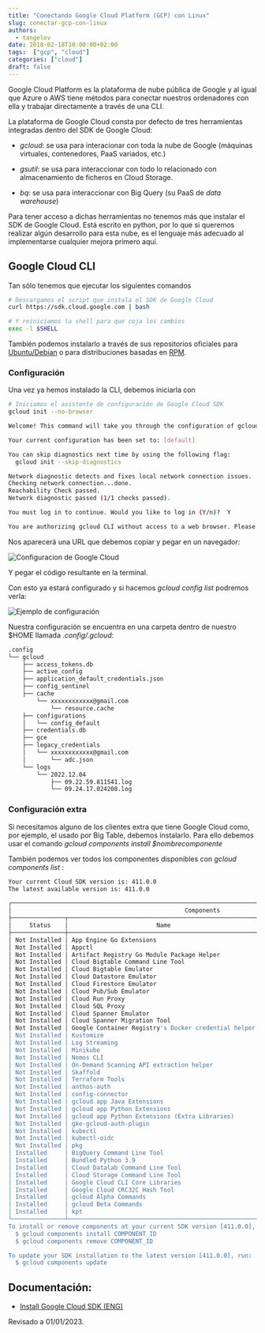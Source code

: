 ```yaml
---
title: "Conectando Google Cloud Platform (GCP) con Linux"
slug: conectar-gcp-con-linux
authors:
  - tangelov
date: 2018-02-18T10:00:00+02:00
tags:  ["gcp", "cloud"]
categories: ["cloud"]
draft: false
---
```


Google Cloud Platform es la plataforma de nube pública de Google y al igual que Azure o AWS tiene métodos para conectar nuestros ordenadores con ella y trabajar directamente a través de una CLI.

La plataforma de Google Cloud consta por defecto de tres herramientas integradas dentro del SDK de Google Cloud:

* _gcloud_: se usa para interacionar con toda la nube de Google (máquinas virtuales, contenedores, PaaS variados, etc.)

* _gsutil_: se usa para interaccionar con todo lo relacionado con almacenamiento de ficheros en Cloud Storage.

* _bq_: se usa para interaccionar con Big Query (su PaaS de _data warehouse_)

Para tener acceso a dichas herramientas no tenemos más que instalar el SDK de Google Cloud. Está escrito en python, por lo que si queremos realizar algún desarrollo para esta nube, es el lenguaje más adecuado al implementarse cualquier mejora primero aquí.

<!--more-->

## Google Cloud CLI
Tan sólo tenemos que ejecutar los siguientes comandos
```bash
# Descargamos el script que instala el SDK de Google Cloud
curl https://sdk.cloud.google.com | bash

# Y reiniciamos la shell para que coja los cambios
exec -l $SHELL
```

También podemos instalarlo a través de sus repositorios oficiales para [Ubuntu/Debian](https://cloud.google.com/sdk/docs/install#deb) o para distribuciones basadas en [RPM](https://cloud.google.com/sdk/docs/install#rpm).

### Configuración
Una vez ya hemos instalado la CLI, debemos iniciarla con
```bash
# Iniciamos el asistente de configuración de Google Cloud SDK
gcloud init --no-browser

Welcome! This command will take you through the configuration of gcloud.

Your current configuration has been set to: [default]

You can skip diagnostics next time by using the following flag:
  gcloud init --skip-diagnostics

Network diagnostic detects and fixes local network connection issues.
Checking network connection...done.                                                                   
Reachability Check passed.
Network diagnostic passed (1/1 checks passed).

You must log in to continue. Would you like to log in (Y/n)?  Y

You are authorizing gcloud CLI without access to a web browser. Please run the following command on a machine with a web browser and copy its output back here. Make sure the installed gcloud version is 372.0.0 or newer.
```
Nos aparecerá una URL que debemos copiar y pegar en un navegador:

![Configuracion de Google Cloud](https://storage.googleapis.com/tangelov-data/images/0002-00.png)

Y pegar el código resultante en la terminal.

Con esto ya estará configurado y si hacemos _gcloud config list_ podremos verla:

![Ejemplo de configuración](https://storage.googleapis.com/tangelov-data/images/0002-02.png)

Nuestra configuración se encuentra en una carpeta dentro de nuestro $HOME llamada _.config/.gcloud_:
```bash
.config
└── gcloud
    ├── access_tokens.db
    ├── active_config
    ├── application_default_credentials.json
    ├── config_sentinel
    ├── cache
        └── xxxxxxxxxxxx@gmail.com
            └── resource.cache
    ├── configurations
    │   └── config_default
    ├── credentials.db
    ├── gce
    ├── legacy_credentials
    │   └── xxxxxxxxxxxx@gmail.com
    │       └── adc.json
    └── logs
        └── 2022.12.04
            ├── 09.22.59.811541.log
            └── 09.24.17.024208.log
```

### Configuración extra
Si necesitamos alguno de los clientes extra que tiene Google Cloud como, por ejemplo, el usado por Big Table, debemos instalarlo. Para ello debemos usar el comando _gcloud components install $nombrecomponente_

También podemos ver todos los componentes disponibles con _gcloud components list_ :

```bash
Your current Cloud SDK version is: 411.0.0
The latest available version is: 411.0.0

┌────────────────────────────────────────────────────────────────────────────────────────────────────────────┐
│                                                 Components                                                 │
├───────────────┬──────────────────────────────────────────────────────┬──────────────────────────┬──────────┤
│     Status    │                         Name                         │            ID            │   Size   │
├───────────────┼──────────────────────────────────────────────────────┼──────────────────────────┼──────────┤
│ Not Installed │ App Engine Go Extensions                             │ app-engine-go            │  4.2 MiB │
│ Not Installed │ Appctl                                               │ appctl                   │ 21.0 MiB │
│ Not Installed │ Artifact Registry Go Module Package Helper           │ package-go-module        │  < 1 MiB │
│ Not Installed │ Cloud Bigtable Command Line Tool                     │ cbt                      │ 10.4 MiB │
│ Not Installed │ Cloud Bigtable Emulator                              │ bigtable                 │  6.7 MiB │
│ Not Installed │ Cloud Datastore Emulator                             │ cloud-datastore-emulator │ 35.1 MiB │
│ Not Installed │ Cloud Firestore Emulator                             │ cloud-firestore-emulator │ 40.2 MiB │
│ Not Installed │ Cloud Pub/Sub Emulator                               │ pubsub-emulator          │ 62.4 MiB │
│ Not Installed │ Cloud Run Proxy                                      │ cloud-run-proxy          │  9.0 MiB │
│ Not Installed │ Cloud SQL Proxy                                      │ cloud_sql_proxy          │  7.8 MiB │
│ Not Installed │ Cloud Spanner Emulator                               │ cloud-spanner-emulator   │ 28.7 MiB │
│ Not Installed │ Cloud Spanner Migration Tool                         │ harbourbridge            │ 18.1 MiB │
│ Not Installed │ Google Container Registry's Docker credential helper │ docker-credential-gcr    │  1.8 MiB │
│ Not Installed │ Kustomize                                            │ kustomize                │  4.3 MiB │
│ Not Installed │ Log Streaming                                        │ log-streaming            │ 13.9 MiB │
│ Not Installed │ Minikube                                             │ minikube                 │ 31.5 MiB │
│ Not Installed │ Nomos CLI                                            │ nomos                    │ 25.0 MiB │
│ Not Installed │ On-Demand Scanning API extraction helper             │ local-extract            │ 13.4 MiB │
│ Not Installed │ Skaffold                                             │ skaffold                 │ 20.1 MiB │
│ Not Installed │ Terraform Tools                                      │ terraform-tools          │ 53.3 MiB │
│ Not Installed │ anthos-auth                                          │ anthos-auth              │ 20.4 MiB │
│ Not Installed │ config-connector                                     │ config-connector         │ 56.7 MiB │
│ Not Installed │ gcloud app Java Extensions                           │ app-engine-java          │ 63.9 MiB │
│ Not Installed │ gcloud app Python Extensions                         │ app-engine-python        │  8.6 MiB │
│ Not Installed │ gcloud app Python Extensions (Extra Libraries)       │ app-engine-python-extras │ 26.4 MiB │
│ Not Installed │ gke-gcloud-auth-plugin                               │ gke-gcloud-auth-plugin   │  7.6 MiB │
│ Not Installed │ kubectl                                              │ kubectl                  │  < 1 MiB │
│ Not Installed │ kubectl-oidc                                         │ kubectl-oidc             │ 20.4 MiB │
│ Not Installed │ pkg                                                  │ pkg                      │          │
│ Installed     │ BigQuery Command Line Tool                           │ bq                       │  1.6 MiB │
│ Installed     │ Bundled Python 3.9                                   │ bundled-python3-unix     │ 62.2 MiB │
│ Installed     │ Cloud Datalab Command Line Tool                      │ datalab                  │  < 1 MiB │
│ Installed     │ Cloud Storage Command Line Tool                      │ gsutil                   │ 15.5 MiB │
│ Installed     │ Google Cloud CLI Core Libraries                      │ core                     │ 25.8 MiB │
│ Installed     │ Google Cloud CRC32C Hash Tool                        │ gcloud-crc32c            │  1.2 MiB │
│ Installed     │ gcloud Alpha Commands                                │ alpha                    │  < 1 MiB │
│ Installed     │ gcloud Beta Commands                                 │ beta                     │  < 1 MiB │
│ Installed     │ kpt                                                  │ kpt                      │ 12.3 MiB │
└───────────────┴──────────────────────────────────────────────────────┴──────────────────────────┴──────────┘
To install or remove components at your current SDK version [411.0.0], run:
  $ gcloud components install COMPONENT_ID
  $ gcloud components remove COMPONENT_ID

To update your SDK installation to the latest version [411.0.0], run:
  $ gcloud components update
```  

## Documentación:

* [Install Google Cloud SDK (ENG)](https://cloud.google.com/sdk/install/)

Revisado a 01/01/2023.
